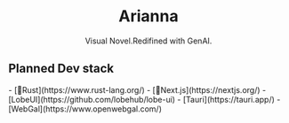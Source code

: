 <div align="center"><h1>
Arianna</h1>
</div>

<div align="center">
Visual Novel.Redifined with GenAI.
</div>

<h2>Planned Dev stack</h2>
- [󱘗Rust](https://www.rust-lang.org/)
- [󱨊Next.js](https://nextjs.org/)
- [LobeUI](https://github.com/lobehub/lobe-ui)
- [Tauri](https://tauri.app/)
- [WebGal](https://www.openwebgal.com/)
